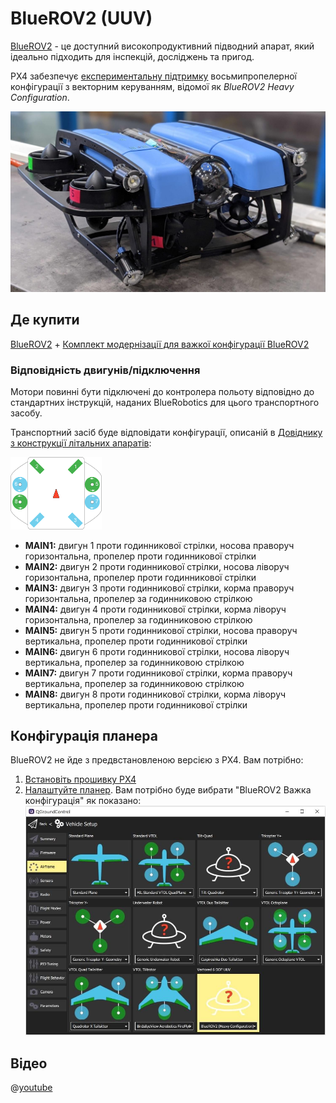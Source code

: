 # BlueROV2 (UUV)

<Badge type="tip" text="PX4 v1.12" />

[BlueROV2](https://bluerobotics.com/store/rov/bluerov2-upgrade-kits/brov2-heavy-retrofit-r1-rp/BlueROV2) - це доступний високопродуктивний підводний апарат, який ідеально підходить для інспекцій, досліджень та пригод.

PX4 забезпечує [експериментальну підтримку](README.md) восьмипропелерної конфігурації з векторним керуванням, відомої як _BlueROV2 Heavy Configuration_.

![Hero](../../assets/airframes/sub/bluerov/bluerov_hero.jpg)

## Де купити

[BlueROV2](https://bluerobotics.com/store/rov/bluerov2/) + [Комплект модернізації для важкої конфігурації BlueROV2](https://bluerobotics.com/store/rov/bluerov2-upgrade-kits/brov2-heavy-retrofit-r1-rp/)

### Відповідність двигунів/підключення

Мотори повинні бути підключені до контролера польоту відповідно до стандартних інструкцій, наданих BlueRobotics для цього транспортного засобу.

Транспортний засіб буде відповідати конфігурації, описаній в [Довіднику з конструкції літальних апаратів](../airframes/airframe_reference.md#vectored-6-dof-uuv):

<img src="../../assets/airframes/types/Vectored6DofUUV.svg" width="29%" style="max-height: 180px;" />

- **MAIN1:** двигун 1 проти годинникової стрілки, носова праворуч горизонтальна, пропелер проти годинникової стрілки
- **MAIN2:** двигун 2 проти годинникової стрілки, носова ліворуч горизонтальна, пропелер проти годинникової стрілки
- **MAIN3:** двигун 3 проти годинникової стрілки, корма праворуч горизонтальна, пропелер за годинниковою стрілкою
- **MAIN4:** двигун 4 проти годинникової стрілки, корма ліворуч горизонтальна, пропелер за годинниковою стрілкою
- **MAIN5:** двигун 5 проти годинникової стрілки, носова праворуч вертикальна, пропелер проти годинникової стрілки
- **MAIN6:** двигун 6 проти годинникової стрілки, носова ліворуч вертикальна, пропелер за годинниковою стрілкою
- **MAIN7:** двигун 7 проти годинникової стрілки, корма праворуч вертикальна, пропелер за годинниковою стрілкою
- **MAIN8:** двигун 8 проти годинникової стрілки, корма ліворуч вертикальна, пропелер проти годинникової стрілки

## Конфігурація планера

BlueROV2 не йде з предвстановленою версією з PX4. Вам потрібно:

1. [Встановіть прошивку PX4](../config/firmware.md#installing-px4-main-beta-or-custom-firmware)
1. [Налаштуйте планер](../config/airframe.md). Вам потрібно буде вибрати "BlueROV2 Важка конфігурація" як показано: ![QGC - select airframe for BlueROV2 Heay configuration](../../assets/airframes/sub/bluerov/qgc_airframe.jpg)

<!-- what other tuning/testing/ etc? -->

## Відео

@[youtube](https://www.youtube.com/watch?v=1sUaURmlmT8)

<!-- @DanielDuecker on github is good person to ask about this frame -->
